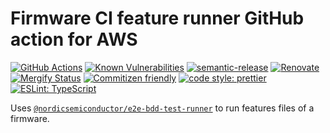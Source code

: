 # Firmware CI feature runner GitHub action for AWS

[![GitHub Actions](https://github.com/NordicSemiconductor/cloud-aws-firmware-ci-feature-runner-action-aws/workflows/Test%20and%20Release/badge.svg)](https://github.com/NordicSemiconductor/cloud-aws-firmware-ci-feature-runner-action-aws/actions)
[![Known Vulnerabilities](https://snyk.io/test/github/NordicSemiconductor/cloud-aws-firmware-ci-feature-runner-action-aws/badge.svg)](https://snyk.io/test/github/NordicSemiconductor/cloud-aws-firmware-ci-feature-runner-action-aws)
[![semantic-release](https://img.shields.io/badge/%20%20%F0%9F%93%A6%F0%9F%9A%80-semantic--release-e10079.svg)](https://github.com/semantic-release/semantic-release)
[![Renovate](https://img.shields.io/badge/renovate-enabled-brightgreen.svg)](https://renovatebot.com)
[![Mergify Status](https://img.shields.io/endpoint.svg?url=https://gh.mergify.io/badges/NordicSemiconductor/cloud-aws-firmware-ci-feature-runner-action-aws)](https://mergify.io)
[![Commitizen friendly](https://img.shields.io/badge/commitizen-friendly-brightgreen.svg)](http://commitizen.github.io/cz-cli/)
[![code style: prettier](https://img.shields.io/badge/code_style-prettier-ff69b4.svg)](https://github.com/prettier/prettier/)
[![ESLint: TypeScript](https://img.shields.io/badge/ESLint-TypeScript-blue.svg)](https://github.com/typescript-eslint/typescript-eslint)

Uses
[`@nordicsemiconductor/e2e-bdd-test-runner`](https://github.com/NordicSemiconductor/e2e-bdd-test-runner)
to run features files of a firmware.
